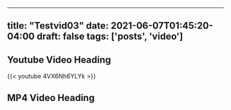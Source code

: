 
---
title: "Testvid03"
date: 2021-06-07T01:45:20-04:00
draft: false
tags: ['posts', 'video']
---

## Youtube Video Heading
{{< youtube 4VX6Nh6YLYk >}}



## MP4 Video Heading
